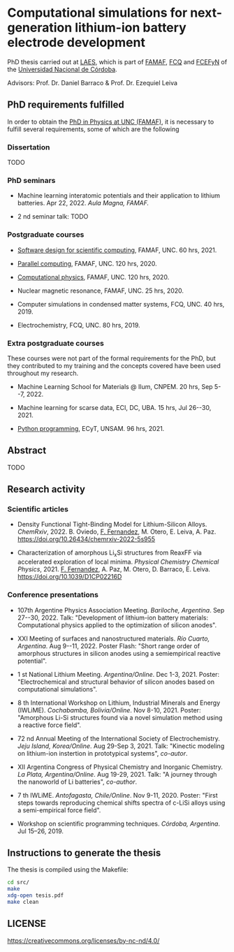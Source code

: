# Computational simulations for next-generation lithium-ion battery electrode development

PhD thesis carried out at [LAES](http://www.laesunc.com/laes/), which is part of 
[FAMAF](https://www.famaf.unc.edu.ar/), [FCQ](http://www.fcq.unc.edu.ar/) and 
[FCEFyN](https://fcefyn.unc.edu.ar/) of the 
[Universidad Nacional de Córdoba](https://www.unc.edu.ar/).

Advisors: Prof. Dr. Daniel Barraco & Prof. Dr. Ezequiel Leiva


## PhD requirements fulfilled

In order to obtain the [PhD in Physics at UNC (FAMAF)](https://www.famaf.unc.edu.ar/academica/post-grado/doctos/doctorado-en-f%C3%ADsica/), 
it is necessary to fulfill several requirements, some of which are the following

### Dissertation

TODO

### PhD seminars

+ Machine learning interatomic potentials and their application to lithium 
batteries. Apr 22, 2022. _Aula Magna, FAMAF._ 

+ 2 nd seminar talk: TODO

### Postgraduate courses

+ [Software design for scientific computing](https://github.com/leliel12/diseno_sci_sfw), 
FAMAF, UNC. 60 hrs, 2021.

+ [Parallel computing](https://cs.famaf.unc.edu.ar/~nicolasw/Docencia/CP/2020/index.html),
FAMAF, UNC. 120 hrs, 2020.

+ [Computational physics](https://github.com/fernandezfran/fiscomp), FAMAF, UNC. 
120 hrs, 2020.

+ Nuclear magnetic resonance, FAMAF, UNC. 25 hrs, 2020.

+ Computer simulations in condensed matter systems, FCQ, UNC. 40 hrs, 2019.

+ Electrochemistry, FCQ, UNC. 80 hrs, 2019.

### Extra postgraduate courses

These courses were not part of the formal requirements for the PhD, but they 
contributed to my training and the concepts covered have been used throughout 
my research.

+ Machine Learning School for Materials @ Ilum, CNPEM. 20 hrs, Sep 5--7, 2022.

+ Machine learning for scarse data, ECI, DC, UBA. 15 hrs, Jul 26--30, 2021.

+ [Python programming](https://github.com/python-unsam/Programacion_en_Python_UNSAM),
ECyT, UNSAM. 96 hrs, 2021.


## Abstract

TODO


## Research activity

### Scientific articles

+ Density Functional Tight-Binding Model for Lithium-Silicon Alloys. _ChemRxiv_, 2022.
B. Oviedo, <ins>F. Fernandez</ins>, M. Otero, E. Leiva, A. Paz. 
https://doi.org/10.26434/chemrxiv-2022-5s955

+ Characterization of amorphous Li<sub>x</sub>Si structures from ReaxFF via 
accelerated exploration of local minima. _Physical Chemistry Chemical Physics_, 2021. 
<ins>F. Fernandez</ins>, A. Paz, M. Otero, D. Barraco, E. Leiva. 
https://doi.org/10.1039/D1CP02216D


### Conference presentations

+ 107th Argentine Physics Association Meeting. _Bariloche, Argentina_. 
Sep 27--30, 2022. Talk: "Development of lithium-ion battery materials: 
Computational physics applied to the optimization of silicon anodes".

+ XXI Meeting of surfaces and nanostructured materials. _Río Cuarto, Argentina_. 
Aug 9--11, 2022. Poster Flash: "Short range order of amorphous structures in
silicon anodes using a semiempirical reactive potential".

+ 1 st National Lithium Meeting. _Argentina/Online_. Dec 1-3, 2021. Poster: 
"Electrochemical and structural behavior of silicon anodes based on computational 
simulations".

+ 8 th International Workshop on Lithium, Industrial Minerals and Energy (IWLiME).
_Cochabamba, Bolivia/Online_. Nov 8-10, 2021. Poster: "Amorphous Li-Si structures 
found via a novel simulation method using a reactive force field". 

+ 72 nd Annual Meeting of the International Society of Electrochemistry. 
_Jeju Island, Korea/Online_. Aug 29-Sep 3, 2021. Talk: "Kinectic modeling on 
lithium-ion instertion in prototypical systems", _co-autor_.

+ XII Argentina Congress of Physical Chemistry and Inorganic Chemistry. _La 
Plata, Argentina/Online_. Aug 19-29, 2021. Talk: "A journey through the nanoworld 
of Li batteries", _co-author_.

+ 7 th IWLiME. _Antofagasta, Chile/Online_. Nov 9-11, 2020. Poster: "First steps 
towards reproducing chemical shifts spectra of c-LiSi alloys using a 
semi-empirical force field".

+ Workshop on scientific programming techniques. _Córdoba, Argentina_. Jul 15–26, 2019.


## Instructions to generate the thesis

The thesis is compiled using the Makefile:
```bash
cd src/
make
xdg-open tesis.pdf
make clean
```


## LICENSE

https://creativecommons.org/licenses/by-nc-nd/4.0/
